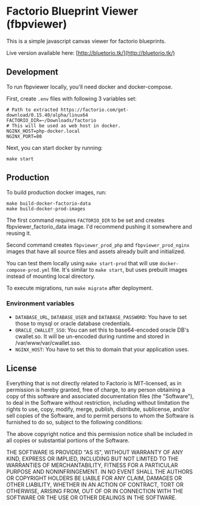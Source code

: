 # Factorio Blueprint Viewer (fbpviewer)

This is a simple javascript canvas viewer for factorio blueprints.

Live version available here: [http://bluetorio.tk/](http://bluetorio.tk/)


## Development

To run fbpviewer locally, you'll need docker and docker-compose.

First, create `.env` files with following 3 variables set:

```.dotenv
# Path to extracted https://factorio.com/get-download/0.15.40/alpha/linux64
FACTORIO_DIR=~/Downloads/factorio
# This will be used as web host in docker. 
NGINX_HOST=php-docker.local
NGINX_PORT=80
```

Next, you can start docker by running:

```shell
make start
```

## Production

To build production docker images, run:

```shell
make build-docker-factorio-data
make build-docker-prod-images
```

The first command requires `FACTORIO_DIR` to be set and creates fbpviewer_factorio_data image.
I'd recommend pushing it somewhere and reusing it.

Second command creates `fbpviewer_prod_php` and `fbpviewer_prod_nginx` images that have all
source files and assets already built and initialized.

You can test them locally using `make start-prod` that will use `docker-compose-prod.yml` file.
It's similar to `make start`, but uses prebuilt images instead of mounting local directory.

To execute migrations, run `make migrate` after deployment.

### Environment variables

- `DATABASE_URL`, `DATABASE_USER` and `DATABASE_PASSWORD`:
  You have to set those to mysql or oracle database credentials.
- `ORACLE_CWALLET_SSO`: You can set this to base64-encoded oracle DB's cwallet.so.
  It will be un-encoded during runtime and stored in /var/www/var/cwallet.sso.
- `NGINX_HOST`: You have to set this to domain that your application uses. 

## License

Everything that is not directly related to Factorio is MIT-licensed, as in permission is hereby granted, free of charge, 
to any person obtaining a copy of this software and 
associated documentation files (the "Software"), to 
deal in the Software without restriction, including 
without limitation the rights to use, copy, modify, 
merge, publish, distribute, sublicense, and/or sell 
copies of the Software, and to permit persons to whom 
the Software is furnished to do so, 
subject to the following conditions:

The above copyright notice and this permission notice 
shall be included in all copies or substantial portions of the Software.

THE SOFTWARE IS PROVIDED "AS IS", WITHOUT WARRANTY OF ANY KIND, 
EXPRESS OR IMPLIED, INCLUDING BUT NOT LIMITED TO THE WARRANTIES 
OF MERCHANTABILITY, FITNESS FOR A PARTICULAR PURPOSE AND NONINFRINGEMENT. 
IN NO EVENT SHALL THE AUTHORS OR COPYRIGHT HOLDERS BE LIABLE FOR 
ANY CLAIM, DAMAGES OR OTHER LIABILITY, WHETHER IN AN ACTION OF CONTRACT, 
TORT OR OTHERWISE, ARISING FROM, OUT OF OR IN CONNECTION WITH THE 
SOFTWARE OR THE USE OR OTHER DEALINGS IN THE SOFTWARE.